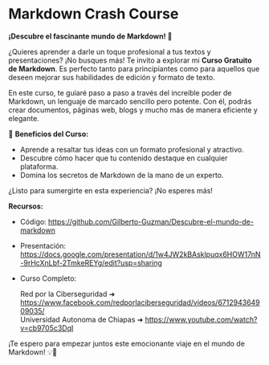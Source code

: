 # Markdown Crash Course

**¡Descubre el fascinante mundo de Markdown! 🚀**

¿Quieres aprender a darle un toque profesional a tus textos y presentaciones? ¡No busques más! Te invito a explorar mi **Curso Gratuito de Markdown**. Es perfecto tanto para principiantes como para aquellos que deseen mejorar sus habilidades de edición y formato de texto.

En este curso, te guiaré paso a paso a través del increíble poder de Markdown, un lenguaje de marcado sencillo pero potente. Con él, podrás crear documentos, páginas web, blogs y mucho más de manera eficiente y elegante.

🎯 **Beneficios del Curso:**
- Aprende a resaltar tus ideas con un formato profesional y atractivo.
- Descubre cómo hacer que tu contenido destaque en cualquier plataforma.
- Domina los secretos de Markdown de la mano de un experto.

¿Listo para sumergirte en esta experiencia? ¡No esperes más!

**Recursos:**

- Código: https://github.com/Gilberto-Guzman/Descubre-el-mundo-de-markdown  
- Presentación: https://docs.google.com/presentation/d/1w4JW2kBAsklpuqx6HOW17nN-9rHcXnLbf-2TmkeREYg/edit?usp=sharing
- Curso Completo:

    Red por la Ciberseguridad ➜ https://www.facebook.com/redporlaciberseguridad/videos/671294364909035/  
    Universidad Autonoma de Chiapas ➜ https://www.youtube.com/watch?v=cb9705c3DqI

¡Te espero para empezar juntos este emocionante viaje en el mundo de Markdown! 💡💬

